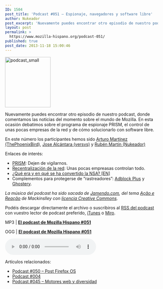 ```yaml
---
ID: 1504
post_title: 'Podcast #051 – Espionaje, navegadores y software libre'
author: Nukeador
post_excerpt: 'Nuevamente puedes encontrar otro episodio de nuestro podcast, donde comentamos las noticias del momento sobre el mundo de Mozilla. En esta ocasi&oacute;n debatimos sobre el programa de espionaje PRISM, el control de unas pocas empresas de la red y de c&oacute;mo solucionarlo con software libre.'
layout: post
permalink: >
  https://www.mozilla-hispano.org/podcast-051/
published: true
post_date: 2013-11-18 15:00:46
---
```

<p><img class="alignright" alt="podcast_small" src="https://www.mozilla-hispano.org/wp-content/uploads/podcast_small.png" width="150" height="166" /></p>
<p>Nuevamente puedes encontrar otro episodio de nuestro podcast, donde comentamos las noticias del momento sobre el mundo de Mozilla. En esta ocasión debatimos sobre el programa de espionaje PRISM, el control de unas pocas empresas de la red y de cómo solucionarlo con software libre.</p>
<p>En este número los participantes hemos sido <a href="http://twitter.com/ThePhoenixBird">Arturo Martínez (ThePhoenixBird)</a>, <a href="http://twitter.com/versvs">Jose Alcántara (versvs)</a> y <a href="http://twitter.com/nukeador">Rubén Martí­n (Nukeador)</a></p>
<p dir="ltr" title="Lo último en Firefox">Enlaces de interés:</p>
<ul>
<li><a href="https://www.mozilla-hispano.org/dejen-de-vigilarnos-un-pedido-de-mozilla-y-otras-organizaciones/">PRISM</a>: Dejen de vigilarnos.</li>
<li><a href="http://wiki.versvs.net/Recentralizaci%C3%B3n">Recentralización de la red</a>: Unas pocas empreasas controlan todo.</li>
<li><a href="https://www.schneier.com/blog/archives/2013/06/pre-911_nsa_thi.html">¿Qué era y en qué se ha convertido la NSA? [EN]</a></li>
<li>Complementos para protegerse de &#8220;rastreadores&#8221;: <a href="https://addons.mozilla.org/es/android/addon/adblock-plus/">Adblock Plus</a> y <a href="https://addons.mozilla.org/es/firefox/addon/ghostery/">Ghostery</a>.</li>
</ul>
<p><em>La música del podcast ha sido sacada de <a href="http://www.jamendo.com/" hreflang="es">Jamendo.com</a>, del tema <a href="http://www.jamendo.com/es/track/1074160/ac-o-e-reac-o" hreflang="es">Ação e Reação</a> de Mackinslley con <a href="http://creativecommons.org/licenses/by-nc-sa/3.0" hreflang="es">licencia Creative Commons</a>.</em></p>
<p>Podéis descargar directamente el archivo o suscribiros al <a hreflang="es"
href="http://feeds.mozilla-hispano.org/mozillahispano-podcast">RSS del podcast</a> con vuestro lector de
podcast preferido, <a hreflang="es"
href="http://itunes.apple.com/es/podcast/el-podcast-de-mozilla-hispano/id347273991">iTunes</a> o <a href="http://www.miroguide.com/audio/14695">Miro</a>.</p><p>MP3 | <strong><a href="http://archive.org/download/elpodcastdemozillahispano051/mozillahispano-051.mp3">El podcast de Mozilla
Hispano #051</a></strong></p><p>OGG | <strong><a href="http://archive.org/download/elpodcastdemozillahispano051/mozillahispano-051.ogg">El podcast de Mozilla
Hispano #051</a></strong></p><p>
        <audio controls="controls" src="http://archive.org/download/elpodcastdemozillahispano051/mozillahispano-051.ogg"
tabindex="0"></audio>
</p>
<div class='yarpp-related-rss'>
<p>Artículos relacionados:</p><ul>
<li><a href="https://www.mozilla-hispano.org/podcast-050/" rel="bookmark" title="Podcast #050 &#8211; Post Firefox OS">Podcast #050 &#8211; Post Firefox OS </a></li>
<li><a href="https://www.mozilla-hispano.org/podcast-004/" rel="bookmark" title="Podcast #004">Podcast #004 </a></li>
<li><a href="https://www.mozilla-hispano.org/podcast-045/" rel="bookmark" title="Podcast #045 &#8211; Motores web y diversidad">Podcast #045 &#8211; Motores web y diversidad </a></li>
</ul>
</div>